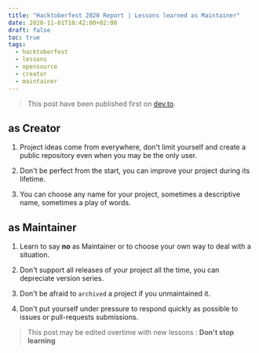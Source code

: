 ```yaml
---
title: "Hacktoberfest 2020 Report | Lessons learned as Maintainer"
date: 2020-11-01T10:42:00+02:00
draft: false
toc: true
tags: 
  - hacktoberfest
  - lessons
  - opensource
  - creator
  - maintainer
---
```


> This post have been published first on [dev.to](https://dev.to/rlespinasse/hacktoberfest-2020-lessons-learned-57kg).

## as Creator

1. Project ideas come from everywhere, don't limit yourself and create a public repository even when you may be the only user.

1. Don't be perfect from the start, you can improve your project during its lifetime.

1. You can choose any name for your project, sometimes a descriptive name, sometimes a play of words.

## as Maintainer

1. Learn to say **no** as Maintainer or to choose your own way to deal with a situation.

1. Don't support all releases of your project all the time, you can depreciate version series.

1. Don't be afraid to `archived` a project if you unmaintained it.

1. Don't put yourself under pressure to respond quickly as possible to issues or pull-requests submissions.

> This post may be edited overtime with new lessons :
> **Don't stop learning**
